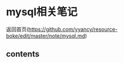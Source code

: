 # mysql相关笔记
返回首页(https://github.com/yyancy/resource-boke/edit/master/note/mysql.md)
## contents
  

